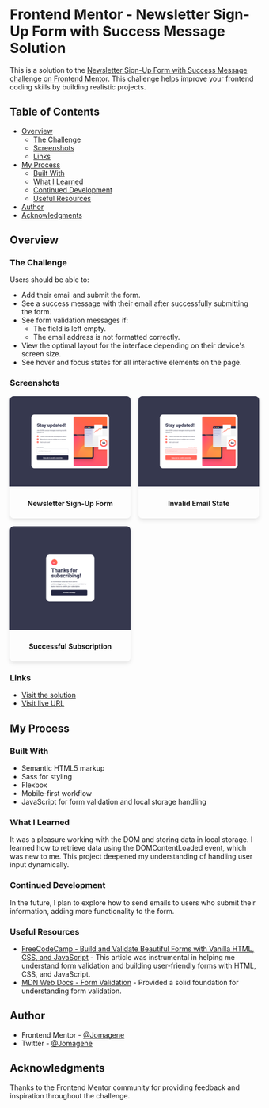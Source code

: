 # Frontend Mentor - Newsletter Sign-Up Form with Success Message Solution

This is a solution to the [Newsletter Sign-Up Form with Success Message challenge on Frontend Mentor](https://www.frontendmentor.io/challenges/newsletter-signup-form-with-success-message-3FC1AZbNrv). This challenge helps improve your frontend coding skills by building realistic projects.

## Table of Contents

- [Overview](#overview)
  - [The Challenge](#the-challenge)
  - [Screenshots](#screenshots)
  - [Links](#links)
- [My Process](#my-process)
  - [Built With](#built-with)
  - [What I Learned](#what-i-learned)
  - [Continued Development](#continued-development)
  - [Useful Resources](#useful-resources)
- [Author](#author)
- [Acknowledgments](#acknowledgments)

## Overview

### The Challenge

Users should be able to:

- Add their email and submit the form.
- See a success message with their email after successfully submitting the form.
- See form validation messages if:
  - The field is left empty.
  - The email address is not formatted correctly.
- View the optimal layout for the interface depending on their device's screen size.
- See hover and focus states for all interactive elements on the page.

### Screenshots

<div style="display: grid; grid-template-columns: repeat(auto-fit, minmax(200px, 1fr)); gap: 1rem;">

  <div style="border-radius: 8px; overflow: hidden; box-shadow: 0 4px 8px rgba(0, 0, 0, 0.1); text-align: center;">
    <img src="./screenshot.png" alt="Screenshot of the Newsletter Sign-Up Form" style="width: 100%; height: auto;" />
    <p style="padding: 0.5rem; font-weight: bold;">Newsletter Sign-Up Form</p>
  </div>

  <div style="border-radius: 8px; overflow: hidden; box-shadow: 0 4px 8px rgba(0, 0, 0, 0.1); text-align: center;">
    <img src="./screenshot-invalid.png" alt="Screenshot of the Newsletter Sign-Up Form with an invalid email" style="width: 100%; height: auto;" />
    <p style="padding: 0.5rem; font-weight: bold;">Invalid Email State</p>
  </div>

  <div style="border-radius: 8px; overflow: hidden; box-shadow: 0 4px 8px rgba(0, 0, 0, 0.1); text-align: center;">
    <img src="./screenshot-success.png" alt="Screenshot of a successful email subscribe" style="width: 100%; height: auto;" />
    <p style="padding: 0.5rem; font-weight: bold;">Successful Subscription</p>
  </div>

</div>

### Links

- [Visit the solution](https://your-solution-url.com)
- [Visit live URL](https://jomagene.github.io/newsletter-sign-up-with-success-message/)

## My Process

### Built With

- Semantic HTML5 markup
- Sass for styling
- Flexbox
- Mobile-first workflow
- JavaScript for form validation and local storage handling

### What I Learned

It was a pleasure working with the DOM and storing data in local storage. I learned how to retrieve data using the DOMContentLoaded event, which was new to me. This project deepened my understanding of handling user input dynamically.

### Continued Development

In the future, I plan to explore how to send emails to users who submit their information, adding more functionality to the form.

### Useful Resources

- [FreeCodeCamp - Build and Validate Beautiful Forms with Vanilla HTML, CSS, and JavaScript](https://www.freecodecamp.org/news/build-and-validate-beautiful-forms-with-vanilla-html-css-js/) - This article was instrumental in helping me understand form validation and building user-friendly forms with HTML, CSS, and JavaScript.
- [MDN Web Docs - Form Validation](https://developer.mozilla.org/en-US/docs/Learn/Forms/Form_validation) - Provided a solid foundation for understanding form validation.

## Author

- Frontend Mentor - [@Jomagene](https://www.frontendmentor.io/profile/Jomagene)
- Twitter - [@Jomagene](https://www.twitter.com/Jomagene)

## Acknowledgments

Thanks to the Frontend Mentor community for providing feedback and inspiration throughout the challenge.
